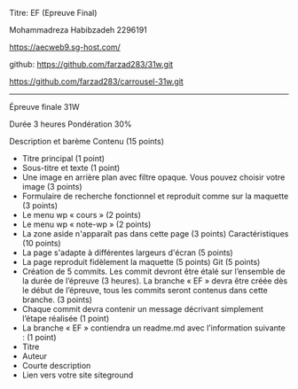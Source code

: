 Titre: EF (Epreuve Final)

Mohammadreza Habibzadeh
2296191

https://aecweb9.sg-host.com/

github:
https://github.com/farzad283/31w.git

https://github.com/farzad283/carrousel-31w.git




--------------------------------------------------------------------

Épreuve finale 31W

Durée 3 heures
Pondération 30%

Description et barème
Contenu  (15 points)
-	Titre principal (1 point)
-	Sous-titre et texte  (1 point)
-	Une image en arrière plan avec filtre opaque. Vous pouvez choisir votre image (3 points)
-	Formulaire de recherche fonctionnel et reproduit comme sur la maquette  (3 points)
-	Le menu wp « cours »  (2 points)
-	Le menu wp « note-wp » (2 points)
-	La zone aside n'apparaît pas dans cette page (3 points)
Caractéristiques (10 points)
-	La page s'adapte à différentes largeurs d'écran (5 points)
-	La page reproduit fidèlement la maquette (5 points)
Git (5 points)
-	Création de 5 commits. Les commit devront être étalé sur l’ensemble de la durée de l’épreuve (3 heures).  La branche « EF » devra être créée dès le début de l’épreuve, tous les commits seront contenus dans cette branche.  (3 points)
-	Chaque commit devra contenir un message décrivant simplement l’étape réalisée (1 point)
-	La branche « EF » contiendra un readme.md avec l’information suivante : (1 point)
-	Titre
-	Auteur
-	Courte description
-	Lien vers votre site siteground




